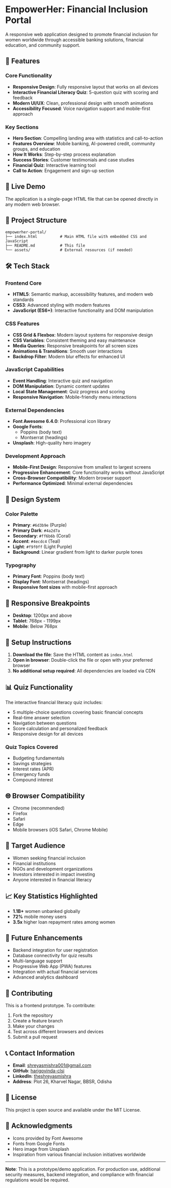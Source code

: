 # EmpowerHer: Financial Inclusion Portal

A responsive web application designed to promote financial inclusion for women worldwide through accessible banking solutions, financial education, and community support.

## 🌟 Features

### Core Functionality
- **Responsive Design**: Fully responsive layout that works on all devices
- **Interactive Financial Literacy Quiz**: 5-question quiz with scoring and feedback
- **Modern UI/UX**: Clean, professional design with smooth animations
- **Accessibility Focused**: Voice navigation support and mobile-first approach

### Key Sections
- **Hero Section**: Compelling landing area with statistics and call-to-action
- **Features Overview**: Mobile banking, AI-powered credit, community groups, and education
- **How It Works**: Step-by-step process explanation
- **Success Stories**: Customer testimonials and case studies
- **Financial Quiz**: Interactive learning tool
- **Call to Action**: Engagement and sign-up section

## 🚀 Live Demo

The application is a single-page HTML file that can be opened directly in any modern web browser.

## 📁 Project Structure

```
empowerher-portal/
├── index.html          # Main HTML file with embedded CSS and JavaScript
├── README.md           # This file
└── assets/             # External resources (if needed)
```

## 🛠️ Tech Stack

### Frontend Core
- **HTML5**: Semantic markup, accessibility features, and modern web standards
- **CSS3**: Advanced styling with modern features
- **JavaScript (ES6+)**: Interactive functionality and DOM manipulation

### CSS Features
- **CSS Grid & Flexbox**: Modern layout systems for responsive design
- **CSS Variables**: Consistent theming and easy maintenance
- **Media Queries**: Responsive breakpoints for all screen sizes
- **Animations & Transitions**: Smooth user interactions
- **Backdrop Filter**: Modern blur effects for enhanced UI

### JavaScript Capabilities
- **Event Handling**: Interactive quiz and navigation
- **DOM Manipulation**: Dynamic content updates
- **Local State Management**: Quiz progress and scoring
- **Responsive Navigation**: Mobile-friendly menu interactions

### External Dependencies
- **Font Awesome 6.4.0**: Professional icon library
- **Google Fonts**: 
  - Poppins (body text)
  - Montserrat (headings)
- **Unsplash**: High-quality hero imagery

### Development Approach
- **Mobile-First Design**: Responsive from smallest to largest screens
- **Progressive Enhancement**: Core functionality works without JavaScript
- **Cross-Browser Compatibility**: Modern browser support
- **Performance Optimized**: Minimal external dependencies

## 🎨 Design System

### Color Palette
- **Primary**: `#6d3b9e` (Purple)
- **Primary Dark**: `#4a2d7a`
- **Secondary**: `#ff6b6b` (Coral)
- **Accent**: `#4ecdc4` (Teal)
- **Light**: `#f9f0ff` (Light Purple)
- **Background**: Linear gradient from light to darker purple tones

### Typography
- **Primary Font**: Poppins (body text)
- **Display Font**: Montserrat (headings)
- **Responsive font sizes** with mobile-first approach

## 📱 Responsive Breakpoints

- **Desktop**: 1200px and above
- **Tablet**: 768px - 1199px
- **Mobile**: Below 768px

## 🔧 Setup Instructions

1. **Download the file**: Save the HTML content as `index.html`
2. **Open in browser**: Double-click the file or open with your preferred browser
3. **No additional setup required**: All dependencies are loaded via CDN

## 📊 Quiz Functionality

The interactive financial literacy quiz includes:
- 5 multiple-choice questions covering basic financial concepts
- Real-time answer selection
- Navigation between questions
- Score calculation and personalized feedback
- Responsive design for all devices

### Quiz Topics Covered
- Budgeting fundamentals
- Savings strategies
- Interest rates (APR)
- Emergency funds
- Compound interest

## 🌐 Browser Compatibility

- Chrome (recommended)
- Firefox
- Safari
- Edge
- Mobile browsers (iOS Safari, Chrome Mobile)

## 🎯 Target Audience

- Women seeking financial inclusion
- Financial institutions
- NGOs and development organizations
- Investors interested in impact investing
- Anyone interested in financial literacy

## 📈 Key Statistics Highlighted

- **1.1B+** women unbanked globally
- **72%** mobile money users
- **3.5x** higher loan repayment rates among women

## 🔄 Future Enhancements

- Backend integration for user registration
- Database connectivity for quiz results
- Multi-language support
- Progressive Web App (PWA) features
- Integration with actual financial services
- Advanced analytics dashboard

## 🤝 Contributing

This is a frontend prototype. To contribute:

1. Fork the repository
2. Create a feature branch
3. Make your changes
4. Test across different browsers and devices
5. Submit a pull request

## 📞 Contact Information

- **Email**: shreyasmishra001@gmail.com
- **GitHub**: [harigovinda-clsi](https://github.com/harigovinda-clsi)
- **LinkedIn**: [theshreyasmishra](https://in.linkedin.com/in/theshreyasmishra)
- **Address**: Plot 26, Kharvel Nagar, BBSR, Odisha

## 📄 License

This project is open source and available under the MIT License.

## 🙏 Acknowledgments

- Icons provided by Font Awesome
- Fonts from Google Fonts
- Hero image from Unsplash
- Inspiration from various financial inclusion initiatives worldwide

---

**Note**: This is a prototype/demo application. For production use, additional security measures, backend integration, and compliance with financial regulations would be required.
